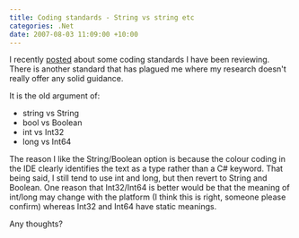 ```yaml
---
title: Coding standards - String vs string etc
categories: .Net
date: 2007-08-03 11:09:00 +10:00
---
```


 I recently [posted][0] about some coding standards I have been reviewing. There is another standard that has plagued me where my research doesn't really offer any solid guidance. 

 It is the old argument of: 

* string vs String
* bool vs Boolean
* int vs Int32
* long vs Int64

 The reason I like the String/Boolean option is because the colour coding in the IDE clearly identifies the text as a type rather than a C# keyword. That being said, I still tend to use int and long, but then revert to String and Boolean. One reason that Int32/Int64 is better would be that the meaning of int/long may change with the platform (I think this is right, someone please confirm) whereas Int32 and Int64 have static meanings. 

 Any thoughts? 

[0]: /2007/07/11/coding-standards-member-level-variables/
